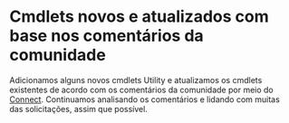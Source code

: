 # <a name="new-and-updated-cmdlets-based-on-community-feedback"></a>Cmdlets novos e atualizados com base nos comentários da comunidade 
Adicionamos alguns novos cmdlets Utility e atualizamos os cmdlets existentes de acordo com os comentários da comunidade por meio do [Connect](https://connect.microsoft.com/powershell). Continuamos analisando os comentários e lidando com muitas das solicitações, assim que possível.
